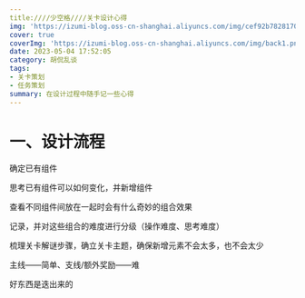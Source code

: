 ```yaml
---
title:////少空格////关卡设计心得
img: 'https://izumi-blog.oss-cn-shanghai.aliyuncs.com/img/cef92b78281704764909909a9e7a4e1d.jpeg'
cover: true
coverImg: 'https://izumi-blog.oss-cn-shanghai.aliyuncs.com/img/back1.png'
date: 2023-05-04 17:52:05
category: 胡侃乱谈
tags: 
- 关卡策划
- 任务策划
summary: 在设计过程中随手记一些心得
---
```

<!--more-->

# 一、设计流程

确定已有组件

思考已有组件可以如何变化，并新增组件

查看不同组件间放在一起时会有什么奇妙的组合效果

记录，并对这些组合的难度进行分级（操作难度、思考难度）

梳理关卡解谜步骤，确立关卡主题，确保新增元素不会太多，也不会太少

主线——简单、支线/额外奖励——难

好东西是迭出来的
